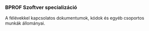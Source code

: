 ### BPROF Szoftver specializáció
A félévekkel kapcsolatos dokumentumok, kódok és egyéb csoportos munkák állományai.

